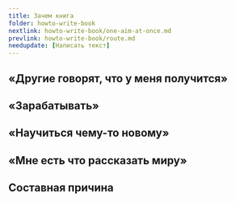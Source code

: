 ```yaml
---
title: Зачем книга
folder: howto-write-book
nextlink: howto-write-book/one-aim-at-once.md
prevlink: howto-write-book/route.md
needupdate: [Написать текст]
---
```


## «Другие говорят, что у меня получится»

## «Зарабатывать»

## «Научиться чему-то новому»

## «Мне есть что рассказать миру»

## Составная причина
